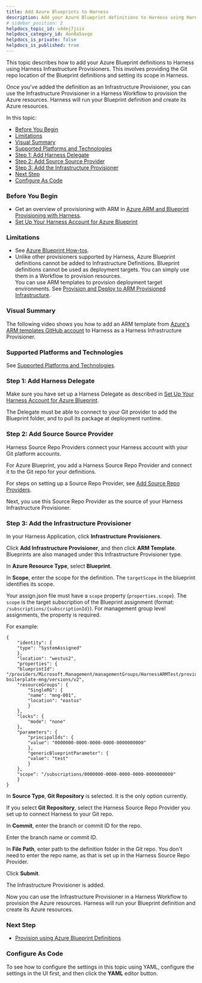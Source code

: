 ```yaml
---
title: Add Azure Blueprints to Harness
description: Add your Azure Blueprint definitions to Harness using Harness Infrastructure Provisioners.
# sidebar_position: 2
helpdocs_topic_id: u4dej7jsix
helpdocs_category_id: 4on0a5avqo
helpdocs_is_private: false
helpdocs_is_published: true
---
```


This topic describes how to add your Azure Blueprint definitions to Harness using Harness Infrastructure Provisioners. This involves providing the Git repo location of the Blueprint definitions and setting its scope in Harness.

Once you've added the definition as an Infrastructure Provisioner, you can use the Infrastructure Provisioner in a Harness Workflow to provision the Azure resources. Harness will run your Blueprint definition and create its Azure resources.

In this topic:

* [Before You Begin](add-azure-blueprints-to-harness.md#before-you-begin)
* [Limitations](add-azure-blueprints-to-harness.md#limitations)
* [Visual Summary](add-azure-blueprints-to-harness.md#visual-summary)
* [Supported Platforms and Technologies](add-azure-blueprints-to-harness.md#undefined)
* [Step 1: Add Harness Delegate](add-azure-blueprints-to-harness.md#step-1-add-harness-delegate)
* [Step 2: Add Source Source Provider](add-azure-blueprints-to-harness.md#step-2-add-source-source-provider)
* [Step 3: Add the Infrastructure Provisioner](add-azure-blueprints-to-harness.md#step-3-add-the-infrastructure-provisioner)
* [Next Step](add-azure-blueprints-to-harness.md#next-step)
* [Configure As Code](add-azure-blueprints-to-harness.md#configure-as-code)

### Before You Begin

* Get an overview of provisioning with ARM in [Azure ARM and Blueprint Provisioning with Harness](../../concepts-cd/deployment-types/azure-arm-and-blueprint-provision-with-harness.md).
* [Set Up Your Harness Account for Azure Blueprint](set-up-harness-for-azure-blueprint.md)

### Limitations

* See [Azure Blueprint How-tos](azure-blueprint-how-tos.md).
* Unlike other provisioners supported by Harness, Azure Blueprint definitions cannot be added to Infrastructure Definitions. Blueprint definitions cannot be used as deployment targets. You can simply use them in a Workflow to provision resources.  
You can use ARM templates to provision deployment target environments. See [Provision and Deploy to ARM Provisioned Infrastructure](../azure-arm/target-azure-arm-or-blueprint-provisioned-infrastructure.md).

### Visual Summary

The following video shows you how to add an ARM template from [Azure's ARM templates GitHub account](https://github.com/Azure/azure-quickstart-templates) to Harness as a Harness Infrastructure Provisioner.

### Supported Platforms and Technologies

See [Supported Platforms and Technologies](../../../starthere-firstgen/supported-platforms.md).

### Step 1: Add Harness Delegate

Make sure you have set up a Harness Delegate as described in [Set Up Your Harness Account for Azure Blueprint](set-up-harness-for-azure-blueprint.md).

The Delegate must be able to connect to your Git provider to add the Blueprint folder, and to pull its package at deployment runtime.

### Step 2: Add Source Source Provider

Harness Source Repo Providers connect your Harness account with your Git platform accounts.

For Azure Blueprint, you add a Harness Source Repo Provider and connect it to the Git repo for your definitions.

For steps on setting up a Source Repo Provider, see [Add Source Repo Providers](https://docs.harness.io/article/ay9hlwbgwa-add-source-repo-providers).

Next, you use this Source Repo Provider as the source of your Harness Infrastructure Provisioner.

### Step 3: Add the Infrastructure Provisioner

In your Harness Application, click **Infrastructure Provisioners**.

Click **Add Infrastructure Provisioner**, and then click **ARM Template**. Blueprints are also managed under this Infrastructure Provisioner type.

In **Azure Resource Type**, select **Blueprint**.

In **Scope**, enter the scope for the definition. The `targetScope` in the blueprint identifies its scope.

Your assign.json file must have a `scope` property (`properties.scope`). The `scope` is the target subscription of the Blueprint assignment (format: `/subscriptions/{subscriptionId}`). For management group level assignments, the property is required.

For example:


```
{  
    "identity": {  
    "type": "SystemAssigned"  
    },  
    "location": "westus2",  
    "properties": {  
    "blueprintId": "/providers/Microsoft.Management/managementGroups/HarnessARMTest/providers/Microsoft.Blueprint/blueprints/101-boilerplate-mng/versions/v2",  
    "resourceGroups": {  
        "SingleRG": {  
        "name": "mng-001",  
        "location": "eastus"  
        }  
    },  
    "locks": {  
        "mode": "none"  
    },  
    "parameters": {  
        "principalIds": {  
        "value": "0000000-0000-0000-0000-0000000000"  
        },  
        "genericBlueprintParameter": {  
        "value": "test"  
        }  
    },  
    "scope": "/subscriptions/0000000-0000-0000-0000-0000000000"  
    }  
}
```
In **Source Type**, **Git Repository** is selected. It is the only option currently.

If you select **Git Repository**, select the Harness Source Repo Provider you set up to connect Harness to your Git repo.

In **Commit**, enter the branch or commit ID for the repo.

Enter the branch name or commit ID.

In **File Path**, enter path to the definition folder in the Git repo. You don't need to enter the repo name, as that is set up in the Harness Source Repo Provider.

Click **Submit**.

The Infrastructure Provisioner is added.

Now you can use the Infrastructure Provisioner in a Harness Workflow to provision the Azure resources. Harness will run your Blueprint definition and create its Azure resources.

### Next Step

* [Provision using Azure Blueprint Definitions](provision-using-azure-blueprint-definitions.md)

### Configure As Code

To see how to configure the settings in this topic using YAML, configure the settings in the UI first, and then click the **YAML** editor button.

